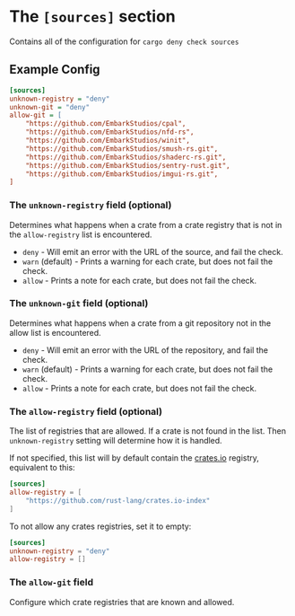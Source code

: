 # The `[sources]` section

Contains all of the configuration for `cargo deny check sources`

## Example Config

```ini
[sources]
unknown-registry = "deny"
unknown-git = "deny"
allow-git = [
    "https://github.com/EmbarkStudios/cpal",
    "https://github.com/EmbarkStudios/nfd-rs",
    "https://github.com/EmbarkStudios/winit",
    "https://github.com/EmbarkStudios/smush-rs.git",
    "https://github.com/EmbarkStudios/shaderc-rs.git",
    "https://github.com/EmbarkStudios/sentry-rust.git",
    "https://github.com/EmbarkStudios/imgui-rs.git",
]
```

### The `unknown-registry` field (optional)

Determines what happens when a crate from a crate registry that is not in the 
`allow-registry` list is encountered.

* `deny` - Will emit an error with the URL of the source, and fail the check.
* `warn` (default) - Prints a warning for each crate, but does not fail the 
check.
* `allow` - Prints a note for each crate, but does not fail the check.

### The `unknown-git` field (optional)

Determines what happens when a crate from a git repository not in the allow 
list is encountered.

* `deny` - Will emit an error with the URL of the repository, and fail the 
check.
* `warn` (default) - Prints a warning for each crate, but does not fail the 
check.
* `allow` - Prints a note for each crate, but does not fail the check.

### The `allow-registry` field (optional)

The list of registries that are allowed. If a crate is not found in the list. 
Then `unknown-registry` setting will determine how it is handled.

If not specified, this list will by default contain the
[crates.io](http://crates.io) registry, equivalent to this:

```toml
[sources]
allow-registry = [
    "https://github.com/rust-lang/crates.io-index"
]
```

To not allow any crates registries, set it to empty:

```toml
[sources]
unknown-registry = "deny"
allow-registry = []
```

### The `allow-git` field

Configure which crate registries that are known and allowed.
